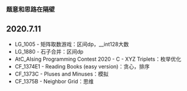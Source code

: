 ### 题意和思路在隔壁

## 2020.7.11

- LG_1005 - 矩阵取数游戏：区间dp，__int128大数
- LG_1880 - 石子合并：区间dp
- AtC_AIsing Programming Contest 2020 - C - XYZ Triplets：枚举优化
- CF_1374E1 - Reading Books (easy version)：贪心，排序
- CF_1373C - Pluses and Minuses：模拟
- CF_1375B - Neighbor Grid：思维
